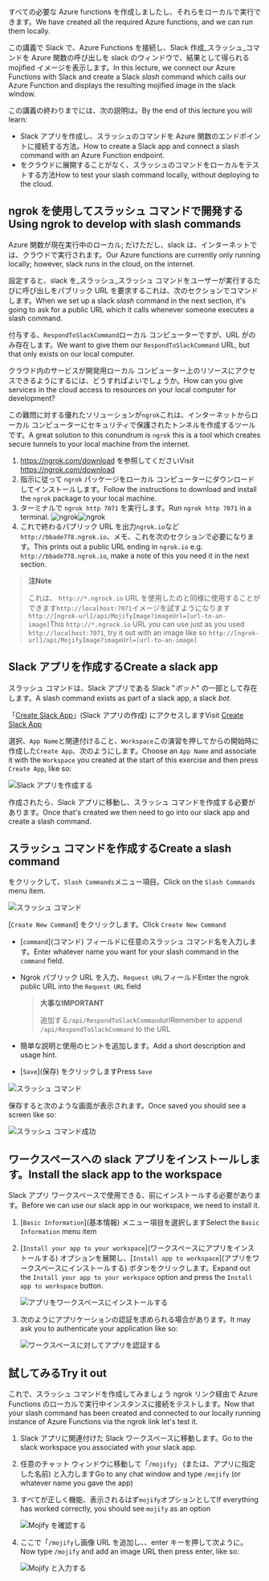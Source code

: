 <span data-ttu-id="01c37-101">すべての必要な Azure functions を作成しましたし、それらをローカルで実行できます。</span><span class="sxs-lookup"><span data-stu-id="01c37-101">We have created all the required Azure functions, and we can run them locally.</span></span>

<span data-ttu-id="01c37-102">この講義で Slack で、Azure Functions を接続し、Slack 作成_スラッシュ_コマンドを Azure 関数の呼び出しを slack のウィンドウで、結果として得られる mojified イメージを表示します。</span><span class="sxs-lookup"><span data-stu-id="01c37-102">In this lecture, we connect our Azure Functions with Slack and create a Slack _slash_ command which calls our Azure Function and displays the resulting mojified image in the slack window.</span></span>

<span data-ttu-id="01c37-103">この講義の終わりまでには、次の説明は。</span><span class="sxs-lookup"><span data-stu-id="01c37-103">By the end of this lecture you will learn:</span></span>

- <span data-ttu-id="01c37-104">Slack アプリを作成し、スラッシュのコマンドを Azure 関数のエンドポイントに接続する方法。</span><span class="sxs-lookup"><span data-stu-id="01c37-104">How to create a Slack app and connect a slash command with an Azure Function endpoint.</span></span>
- <span data-ttu-id="01c37-105">をクラウドに展開することがなく、スラッシュのコマンドをローカルをテストする方法</span><span class="sxs-lookup"><span data-stu-id="01c37-105">How to test your slash command locally, without deploying to the cloud.</span></span>

## <a name="using-ngrok-to-develop-with-slash-commands"></a><span data-ttu-id="01c37-106">ngrok を使用してスラッシュ コマンドで開発する</span><span class="sxs-lookup"><span data-stu-id="01c37-106">Using ngrok to develop with slash commands</span></span>

<span data-ttu-id="01c37-107">Azure 関数が現在実行中のローカル; だけただし、slack は、インターネットでは、クラウドで実行されます。</span><span class="sxs-lookup"><span data-stu-id="01c37-107">Our Azure functions are currently only running locally; however, slack runs in the cloud, on the internet.</span></span>

<span data-ttu-id="01c37-108">設定すると、slack を_スラッシュ_スラッシュ コマンドをユーザーが実行するたびに呼び出しをパブリック URL を要求するこれは、次のセクションでコマンドします。</span><span class="sxs-lookup"><span data-stu-id="01c37-108">When we set up a slack _slash_ command in the next section, it's going to ask for a public URL which it calls whenever someone executes a slash command.</span></span>

<span data-ttu-id="01c37-109">付与する、`RespondToSlackCommand`ローカル コンピューターですが、URL がのみ存在します。</span><span class="sxs-lookup"><span data-stu-id="01c37-109">We want to give them our `RespondToSlackCommand` URL, but that only exists on our local computer.</span></span>

<span data-ttu-id="01c37-110">クラウド内のサービスが開発用ローカル コンピューター上のリソースにアクセスできるようにするには、どうすればよいでしょうか。</span><span class="sxs-lookup"><span data-stu-id="01c37-110">How can you give services in the cloud access to resources on your local computer for development?</span></span>

<span data-ttu-id="01c37-111">この難問に対する優れたソリューションが`ngrok`これは、インターネットからローカル コンピューターにセキュリティで保護されたトンネルを作成するツールです。</span><span class="sxs-lookup"><span data-stu-id="01c37-111">A great solution to this conundrum is `ngrok` this is a tool which creates secure tunnels to your local machine from the internet.</span></span>

1. <span data-ttu-id="01c37-112">https://ngrok.com/download を参照してください</span><span class="sxs-lookup"><span data-stu-id="01c37-112">Visit https://ngrok.com/download</span></span>
2. <span data-ttu-id="01c37-113">指示に従って `ngrok` パッケージをローカル コンピューターにダウンロードしてインストールします。</span><span class="sxs-lookup"><span data-stu-id="01c37-113">Follow the instructions to download and install the `ngrok` package to your local machine.</span></span>
3. <span data-ttu-id="01c37-114">ターミナルで `ngrok http 7071` を実行します。</span><span class="sxs-lookup"><span data-stu-id="01c37-114">Run `ngrok http 7071` in a terminal.</span></span>
   <span data-ttu-id="01c37-115">![ngrok](/media-drafts/9.ngrok.png)</span><span class="sxs-lookup"><span data-stu-id="01c37-115">![ngrok](/media-drafts/9.ngrok.png)</span></span>
4. <span data-ttu-id="01c37-116">これで終わるパブリック URL を出力`ngrok.io`など`http://bbade778.ngrok.io`、メモ、これを次のセクションで必要になります。</span><span class="sxs-lookup"><span data-stu-id="01c37-116">This prints out a public URL ending in `ngrok.io` e.g. `http://bbade778.ngrok.io`, make a note of this you need it in the next section.</span></span>

> <span data-ttu-id="01c37-117">**注**</span><span class="sxs-lookup"><span data-stu-id="01c37-117">**Note**</span></span>
>
> <span data-ttu-id="01c37-118">これは、 `http://*.ngrock.io` URL を使用したのと同様に使用することができます`http://localhost:7071`イメージを試すようになります `http://[ngrok-url]/api/MojifyImage?imageUrl=[url-to-an-image]`</span><span class="sxs-lookup"><span data-stu-id="01c37-118">This `http://*.ngrock.io` URL you can use just as you used `http://localhost:7071`, try it out with an image like so `http://[ngrok-url]/api/MojifyImage?imageUrl=[url-to-an-image]`</span></span>

## <a name="create-a-slack-app"></a><span data-ttu-id="01c37-119">Slack アプリを作成する</span><span class="sxs-lookup"><span data-stu-id="01c37-119">Create a slack app</span></span>

<span data-ttu-id="01c37-120">スラッシュ コマンドは、Slack アプリである Slack "_ボット_" の一部として存在します。</span><span class="sxs-lookup"><span data-stu-id="01c37-120">A slash command exists as part of a slack app, a slack _bot_.</span></span>

<span data-ttu-id="01c37-121">「[Create Slack App](https://api.slack.com/apps/new)」(Slack アプリの作成) にアクセスします</span><span class="sxs-lookup"><span data-stu-id="01c37-121">Visit [Create Slack App](https://api.slack.com/apps/new)</span></span>

<span data-ttu-id="01c37-122">選択、`App Name`と関連付けること、`Workspace`この演習を押してからの開始時に作成した`Create App`、次のようにします。</span><span class="sxs-lookup"><span data-stu-id="01c37-122">Choose an `App Name` and associate it with the `Workspace` you created at the start of this exercise and then press `Create App`, like so:</span></span>

![Slack アプリを作成する](/media-drafts/9.create-slack-app.png)

<span data-ttu-id="01c37-124">作成されたら、Slack アプリに移動し、スラッシュ コマンドを作成する必要があります。</span><span class="sxs-lookup"><span data-stu-id="01c37-124">Once that's created we then need to go into our slack app and create a slash command.</span></span>

## <a name="create-a-slash-command"></a><span data-ttu-id="01c37-125">スラッシュ コマンドを作成する</span><span class="sxs-lookup"><span data-stu-id="01c37-125">Create a slash command</span></span>

<span data-ttu-id="01c37-126">をクリックして、`Slash Commands`メニュー項目。</span><span class="sxs-lookup"><span data-stu-id="01c37-126">Click on the `Slash Commands` menu item.</span></span>

![スラッシュ コマンド](/media-drafts/9.slash-commands.png)

<span data-ttu-id="01c37-128">[`Create New Command`] をクリックします。</span><span class="sxs-lookup"><span data-stu-id="01c37-128">Click `Create New Command`</span></span>

- <span data-ttu-id="01c37-129">[`command`]\(コマンド\) フィールドに任意のスラッシュ コマンド名を入力します。</span><span class="sxs-lookup"><span data-stu-id="01c37-129">Enter whatever name you want for your slash command in the `command` field.</span></span>
- <span data-ttu-id="01c37-130">Ngrok パブリック URL を入力、`Request URL`フィールド</span><span class="sxs-lookup"><span data-stu-id="01c37-130">Enter the ngrok public URL into the `Request URL` field</span></span>

  > <span data-ttu-id="01c37-131">**大事な**</span><span class="sxs-lookup"><span data-stu-id="01c37-131">**IMPORTANT**</span></span>
  >
  > <span data-ttu-id="01c37-132">追加する`/api/RespondToSlackCommand`url</span><span class="sxs-lookup"><span data-stu-id="01c37-132">Remember to append `/api/RespondToSlackCommand` to the URL</span></span>

- <span data-ttu-id="01c37-133">簡単な説明と使用のヒントを追加します。</span><span class="sxs-lookup"><span data-stu-id="01c37-133">Add a short description and usage hint.</span></span>
- <span data-ttu-id="01c37-134">[`Save`]\(保存\) をクリックします</span><span class="sxs-lookup"><span data-stu-id="01c37-134">Press `Save`</span></span>

![スラッシュ コマンド](/media-drafts/9.create-slash-command.png)

<span data-ttu-id="01c37-136">保存すると次のような画面が表示されます。</span><span class="sxs-lookup"><span data-stu-id="01c37-136">Once saved you should see a screen like so:</span></span>

![スラッシュ コマンド成功](/media-drafts/9.create-slash-commands-success.png)

## <a name="install-the-slack-app-to-the-workspace"></a><span data-ttu-id="01c37-138">ワークスペースへの slack アプリをインストールします。</span><span class="sxs-lookup"><span data-stu-id="01c37-138">Install the slack app to the workspace</span></span>

<span data-ttu-id="01c37-139">Slack アプリ ワークスペースで使用できる、前にインストールする必要があります。</span><span class="sxs-lookup"><span data-stu-id="01c37-139">Before we can use our slack app in our workspace, we need to install it.</span></span>

1. <span data-ttu-id="01c37-140">[`Basic Information`]\(基本情報\) メニュー項目を選択します</span><span class="sxs-lookup"><span data-stu-id="01c37-140">Select the `Basic Information` menu item</span></span>

2. <span data-ttu-id="01c37-141">[`Install your app to your workspace`]\(ワークスペースにアプリをインストールする\) オプションを展開し、[`Install app to workspace`]\(アプリをワークスペースにインストールする\) ボタンをクリックします。</span><span class="sxs-lookup"><span data-stu-id="01c37-141">Expand out the `Install your app to your workspace` option and press the `Install app to workspace` button.</span></span>

   ![アプリをワークスペースにインストールする](/media-drafts/9.install-app-to-workspace.png)

3. <span data-ttu-id="01c37-143">次のようにアプリケーションの認証を求められる場合があります。</span><span class="sxs-lookup"><span data-stu-id="01c37-143">It may ask you to authenticate your application like so:</span></span>

   ![ワークスペースに対してアプリを認証する](/media-drafts/9.authenticate-slack-app.png)

## <a name="try-it-out"></a><span data-ttu-id="01c37-145">試してみる</span><span class="sxs-lookup"><span data-stu-id="01c37-145">Try it out</span></span>

<span data-ttu-id="01c37-146">これで、スラッシュ コマンドを作成してみましょう ngrok リンク経由で Azure Functions のローカルで実行中インスタンスに接続をテストします。</span><span class="sxs-lookup"><span data-stu-id="01c37-146">Now that your slash command has been created and connected to our locally running instance of Azure Functions via the ngrok link let's test it.</span></span>

1. <span data-ttu-id="01c37-147">Slack アプリに関連付けた Slack ワークスペースに移動します。</span><span class="sxs-lookup"><span data-stu-id="01c37-147">Go to the slack workspace you associated with your slack app.</span></span>
2. <span data-ttu-id="01c37-148">任意のチャット ウィンドウに移動して「`/mojify`」 (または、アプリに指定した名前) と入力します</span><span class="sxs-lookup"><span data-stu-id="01c37-148">Go to any chat window and type `/mojify` (or whatever name you gave the app)</span></span>
3. <span data-ttu-id="01c37-149">すべてが正しく機能、表示されるはず`mojify`オプションとして</span><span class="sxs-lookup"><span data-stu-id="01c37-149">If everything has worked correctly, you should see `mojify` as an option</span></span>

   ![Mojify を確認する](/media-drafts/9.slack-check-mojify.png)

4. <span data-ttu-id="01c37-151">ここで「`/mojify`し画像 URL を追加し、、enter キーを押して次ように。</span><span class="sxs-lookup"><span data-stu-id="01c37-151">Now type `/mojify` and add an image URL then press enter, like so:</span></span>

   ![Mojify と入力する](/media-drafts/9.slack-type-mojify.png)
